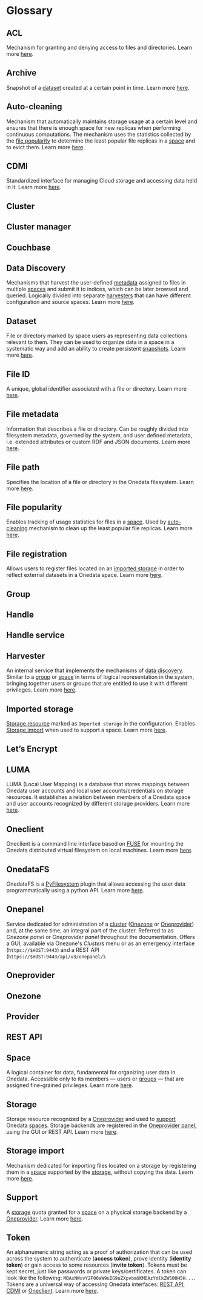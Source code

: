 # Glossary

<!-- short description of each concept with links to proper sections -->

<!-- TODO: VFS-7218 fill missing entries -->

## ACL

Mechanism for granting and denying access to files and directories.
Learn more [here][1].

## Archive

Snapshot of a [dataset][] created at a certain point in time.
Learn more [here][archive-more].

## Auto-cleaning

Mechanism that automatically maintains storage usage at a certain
level and ensures that there is enough space for new replicas when performing continuous computations.
The mechanism uses the statistics collected by the
[file popularity][2] to determine
the least popular file replicas in a [space][3] and to evict them.
Learn more [here][4].

## CDMI

Standardized interface for managing Cloud storage and accessing data held in it.
Learn more [here][5].

## Cluster

## Cluster manager

## Couchbase

## Data Discovery

Mechanisms that harvest the user-defined [metadata][6] assigned to
files in multiple [spaces][3] and submit it to indices, which can be
later browsed and queried. Logically divided into separate [harvesters][7]
that can have different configuration and source spaces.
Learn more [here][8].

## Dataset

File or directory marked by space users as representing data collections
relevant to them. They can be used to organize data in a space in a systematic way and add
an ability to create persistent [snapshots][archive]. Learn more [here][dataset-more].

## File ID

A unique, global identifier associated with a file or directory.
Learn more [here][file-path-and-id].

## File metadata

Information that describes a file or directory. Can be roughly divided into
filesystem metadata, governed by the system, and user defined metadata, i.e.
extended attributes or custom RDF and JSON documents.
Learn more [here][10].

## File path

Specifies the location of a file or directory in the Onedata filesystem.
Learn more [here][file-path-and-id].

## File popularity

Enables tracking of usage statistics for files in a [space][3].
Used by [auto-cleaning][12] mechanism to clean up the least popular file replicas.
Learn more [here][13].

## File registration

Allows users to register files located on an [imported storage][14] in order to
reflect external datasets in a Onedata space.
Learn more [here][15].

## Group

## Handle

## Handle service

## Harvester

An internal service that implements the mechanisms of [data discovery][16].
Similar to a [group][17] or [space][3] in terms of logical representation
in the system, bringing together users or groups that are entitled to use it with
different privileges. Learn more [here][8].

## Imported storage

[Storage resource][18] marked as `Imported storage` in the configuration.
Enables [Storage import][19] when used to support a space.
Learn more [here][20].

## Let’s Encrypt

## LUMA

LUMA (Local User Mapping) is a database that stores mappings between Onedata user accounts and local user
accounts/credentials on storage resources. It establishes a relation between members of a Onedata space and user
accounts recognized by different storage providers.
Learn more [here][21].

## Oneclient

Oneclient is a command line interface based on [FUSE][22]
for mounting the Onedata distributed virtual filesystem on local machines.
Learn more [here][23].

## OnedataFS

OnedataFS is a [PyFilesystem][24] plugin that allows
accessing the user data programmatically using a python API.
Learn more [here][25].

## Onepanel

Service dedicated for administration of a [cluster][26] ([Onezone][27] or [Oneprovider][28]) and,
at the same time, an integral part of the cluster. Referred to as *Onezone panel* or *Oneprovider panel* throughout the documentation.
Offers a GUI, available via Onezone's *Clusters* menu or as an emergency interface (`https://$HOST:9443`)
and a REST API (`https://$HOST:9443/api/v3/onepanel/`).

## Oneprovider

<!-- TODO: VFS-7218 piece of software that is installed at a data provider site -->

## Onezone

## Provider

<!-- TODO: VFS-7218 an entity that handles physical data storage as seen by Onedata users -->

## REST API

## Space

A logical container for data, fundamental for organizing user data in Onedata.
Accessible only to its members — users or [groups][17] — that are assigned
fine-grained privileges. Learn more [here][29].

<!-- TODO VFS-7218 consider adding a chapter about users and linking it here -->

## Storage

Storage resource recognized by a [Oneprovider][28] and used to [support][30] Onedata [spaces][3].
Storage backends are registered in the [Oneprovider panel][31], using the GUI or REST API.
Learn more [here][32].

## Storage import

Mechanism dedicated for importing files located on a storage by registering them in a [space][3] supported by
the [storage][18], without copying the data.
Learn more [here][33].

## Support

A [storage][32] quota granted for
a [space][3] on a physical storage backend by a [Oneprovider][28].
Learn more [here][34].

## Token

An alphanumeric string acting as a proof of authorization that can be used
across the system to authenticate (**access token**), prove identity
(**identity token**) or gain access to some resources (**invite token**). Tokens
must be kept secret, just like passwords or private keys/certificates. A token
can look like the following: `MDAxNWxvY2F00aW9uIG9uZXpvbmUKMDAzYmlkZW500H5H...`.
Tokens are a universal way of accessing Onedata interfaces: [REST API][35],
[CDMI][36] or [Oneclient][37]. Learn more [here][38].

<!-- references -->

[1]: user-guide/data.md#access-control-lists

[2]: #file-popularity

[3]: #space

[4]: admin-guide/oneprovider/configuration/auto-cleaning.md

[5]: user-guide/cdmi.md

[6]: #file-metadata

[7]: #harvester

[8]: user-guide/data-discovery.md

[file-path-and-id]: user-guide/data.md#file-path-and-id

[10]: user-guide/metadata.md

[12]: #auto-cleaning

[13]: admin-guide/oneprovider/configuration/file-popularity.md

[14]: #imported-storage

[15]: user-guide/file-registration.md

[16]: #data-discovery

[17]: #group

[18]: #storage

[19]: #storage-import

[20]: admin-guide/oneprovider/configuration/storage-backends.md#imported-storage

[21]: admin-guide/oneprovider/configuration/luma.md

[22]: https://github.com/libfuse/libfuse

[23]: user-guide/oneclient.md

[24]: https://www.pyfilesystem.org/

[25]: user-guide/onedatafs.md

[26]: #cluster

[27]: #onezone

[28]: #oneprovider

[29]: user-guide/spaces.md

[30]: #support

[31]: #onepanel

[32]: admin-guide/oneprovider/configuration/storage-backends.md

[33]: admin-guide/oneprovider/configuration/storage-import.md

[34]: user-guide/spaces.md#space-support

[35]: #rest-api

[36]: #cdmi

[37]: #oneclient

[38]: user-guide/tokens.md

[archive]: #archive

[dataset]: #dataset

[archive-more]: user-guide/archives.md

[dataset-more]: user-guide/datasets.md
